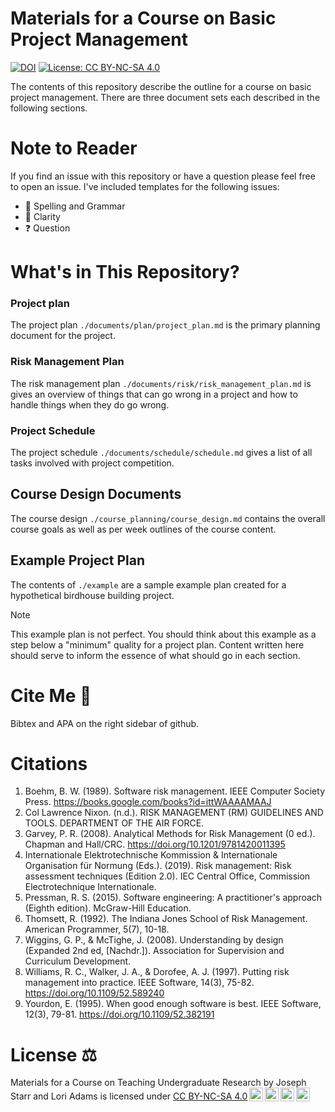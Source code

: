 # Materials for a Course on Basic Project Management

[![DOI](https://zenodo.org/badge/906303162.svg)](https://doi.org/10.5281/zenodo.14933990)
[![License: CC BY-NC-SA 4.0](https://licensebuttons.net/l/by-nc-sa/4.0/80x15.png)](https://creativecommons.org/licenses/by-nc-sa/4.0/)

The contents of this repository describe the outline for a course on basic
project management. There are three document sets each described in the
following sections.

# Note to Reader

If you find an issue with this repository or have a question please feel free
to open an issue. I've included templates for the following issues:

- 🐞 Spelling and Grammar
- 🤷 Clarity
- ❓ Question

# What's in This Repository?

### Project plan

The project plan `./documents/plan/project_plan.md` is the primary planning
document for the project.

### Risk Management Plan

The risk management plan `./documents/risk/risk_management_plan.md` is gives an
overview of things that can go wrong in a project and how to handle things when
they do go wrong.

### Project Schedule

The project schedule `./documents/schedule/schedule.md` gives a list of all
tasks involved with project competition.

## Course Design Documents

The course design `./course_planning/course_design.md` contains the overall
course goals as well as per week outlines of the course content.

## Example Project Plan

The contents of `./example` are a sample example plan created for a
hypothetical birdhouse building project.

> [!NOTE]
> This example plan is not perfect. You should think about this example as a
> step below a "minimum" quality for a project plan. Content written here
> should serve to inform the essence of what should go in each section.


# Cite Me 📃

Bibtex and APA on the right sidebar of github.

<!-- prettier-ignore-start -->
# Citations
1. Boehm, B. W. (1989). Software risk management. IEEE Computer Society Press. https://books.google.com/books?id=ittWAAAAMAAJ
1. Col Lawrence Nixon. (n.d.). RISK MANAGEMENT (RM) GUIDELINES AND TOOLS. DEPARTMENT OF THE AIR FORCE.
1. Garvey, P. R. (2008). Analytical Methods for Risk Management (0 ed.). Chapman and Hall/CRC. https://doi.org/10.1201/9781420011395
1. Internationale Elektrotechnische Kommission & Internationale Organisation für Normung (Eds.). (2019). Risk management: Risk assessment techniques (Edition 2.0). IEC Central Office, Commission Electrotechnique Internationale.
1. Pressman, R. S. (2015). Software engineering: A practitioner's approach (Eighth edition). McGraw-Hill Education.
1. Thomsett, R. (1992). The Indiana Jones School of Risk Management. American Programmer, 5(7), 10-18.
1. Wiggins, G. P., & McTighe, J. (2008). Understanding by design (Expanded 2nd ed, [Nachdr.]). Association for Supervision and Curriculum Development.
1. Williams, R. C., Walker, J. A., & Dorofee, A. J. (1997). Putting risk management into practice. IEEE Software, 14(3), 75-82. https://doi.org/10.1109/52.589240
1. Yourdon, E. (1995). When good enough software is best. IEEE Software, 12(3), 79-81. https://doi.org/10.1109/52.382191

# License ⚖️


<p xmlns:cc="http://creativecommons.org/ns#" xmlns:dct="http://purl.org/dc/terms/"><span property="dct:title">Materials for a Course on Teaching Undergraduate Research</span> by <span property="cc:attributionName">Joseph Starr and Lori Adams</span> is licensed under <a href="https://creativecommons.org/licenses/by-nc-sa/4.0/?ref=chooser-v1" target="_blank" rel="license noopener noreferrer" style="display:inline-block;">CC BY-NC-SA 4.0<img style="height:22px!important;margin-left:3px;vertical-align:text-bottom;" src="https://mirrors.creativecommons.org/presskit/icons/cc.svg?ref=chooser-v1" alt=""><img style="height:22px!important;margin-left:3px;vertical-align:text-bottom;" src="https://mirrors.creativecommons.org/presskit/icons/by.svg?ref=chooser-v1" alt=""><img style="height:22px!important;margin-left:3px;vertical-align:text-bottom;" src="https://mirrors.creativecommons.org/presskit/icons/nc.svg?ref=chooser-v1" alt=""><img style="height:22px!important;margin-left:3px;vertical-align:text-bottom;" src="https://mirrors.creativecommons.org/presskit/icons/sa.svg?ref=chooser-v1" alt=""></a></p>


<!-- prettier-ignore-end -->
